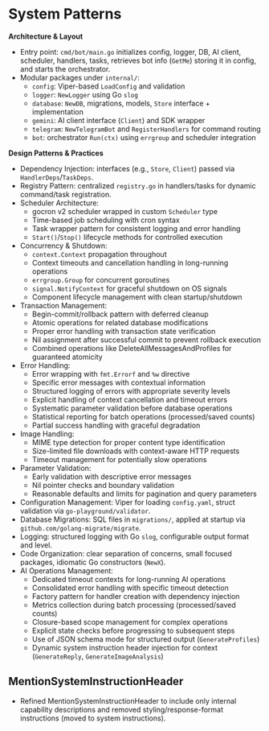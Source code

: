# System Patterns

**Architecture & Layout**
- Entry point: `cmd/bot/main.go` initializes config, logger, DB, AI client, scheduler, handlers, tasks, retrieves bot info (`GetMe`) storing it in config, and starts the orchestrator.
- Modular packages under `internal/`:
  - `config`: Viper-based `LoadConfig` and validation
  - `logger`: `NewLogger` using Go `slog`
  - `database`: `NewDB`, migrations, models, `Store` interface + implementation
  - `gemini`: AI client interface (`Client`) and SDK wrapper
  - `telegram`: `NewTelegramBot` and `RegisterHandlers` for command routing
  - `bot`: orchestrator `Run(ctx)` using `errgroup` and scheduler integration

**Design Patterns & Practices**
- Dependency Injection: interfaces (e.g., `Store`, `Client`) passed via `HandlerDeps`/`TaskDeps`.
- Registry Pattern: centralized `registry.go` in handlers/tasks for dynamic command/task registration.
- Scheduler Architecture:
  - gocron v2 scheduler wrapped in custom `Scheduler` type
  - Time-based job scheduling with cron syntax
  - Task wrapper pattern for consistent logging and error handling
  - `Start()`/`Stop()` lifecycle methods for controlled execution
- Concurrency & Shutdown:
  - `context.Context` propagation throughout
  - Context timeouts and cancellation handling in long-running operations
  - `errgroup.Group` for concurrent goroutines
  - `signal.NotifyContext` for graceful shutdown on OS signals
  - Component lifecycle management with clean startup/shutdown
- Transaction Management:
  - Begin-commit/rollback pattern with deferred cleanup
  - Atomic operations for related database modifications
  - Proper error handling with transaction state verification
  - Nil assignment after successful commit to prevent rollback execution
  - Combined operations like DeleteAllMessagesAndProfiles for guaranteed atomicity
- Error Handling:
  - Error wrapping with `fmt.Errorf` and `%w` directive
  - Specific error messages with contextual information
  - Structured logging of errors with appropriate severity levels
  - Explicit handling of context cancellation and timeout errors
  - Systematic parameter validation before database operations
  - Statistical reporting for batch operations (processed/saved counts)
  - Partial success handling with graceful degradation
- Image Handling:
  - MIME type detection for proper content type identification
  - Size-limited file downloads with context-aware HTTP requests
  - Timeout management for potentially slow operations
- Parameter Validation:
  - Early validation with descriptive error messages
  - Nil pointer checks and boundary validation
  - Reasonable defaults and limits for pagination and query parameters
- Configuration Management: Viper for loading `config.yaml`, struct validation via `go-playground/validator`.
- Database Migrations: SQL files in `migrations/`, applied at startup via `github.com/golang-migrate/migrate`.
- Logging: structured logging with Go `slog`, configurable output format and level.
- Code Organization: clear separation of concerns, small focused packages, idiomatic Go constructors (`NewX`).
- AI Operations Management:
  - Dedicated timeout contexts for long-running AI operations
  - Consolidated error handling with specific timeout detection
  - Factory pattern for handler creation with dependency injection
  - Metrics collection during batch processing (processed/saved counts)
  - Closure-based scope management for complex operations
  - Explicit state checks before progressing to subsequent steps
  - Use of JSON schema mode for structured output (`GenerateProfiles`)
  - Dynamic system instruction header injection for context (`GenerateReply`, `GenerateImageAnalysis`)

## MentionSystemInstructionHeader

- Refined MentionSystemInstructionHeader to include only internal capability descriptions and removed styling/response-format instructions (moved to system instructions).
